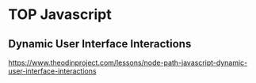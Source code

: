 # TOP Javascript
## Dynamic User Interface Interactions

https://www.theodinproject.com/lessons/node-path-javascript-dynamic-user-interface-interactions
